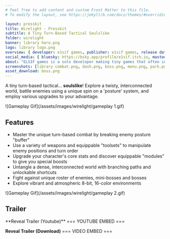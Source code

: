 ```yaml
---
# Feel free to add content and custom Front Matter to this file.
# To modify the layout, see https://jekyllrb.com/docs/themes/#overriding-theme-defaults

layout: presskit
title: Wirelight - Presskit
subtitle: A Tiny Turn-Based Tactical Soulslike
folder: wirelight
banner: library hero.png
logo: library logo.png
overview: { developer: e1sif games,	publisher: e1sif games, release date: Q3 2025, platforms: "PC (Steam, itch.io)", steam: <a href="https://store.steampowered.com/app/3512420" target="_blank">https://store.steampowered.com/app/3512420</a>, press contact: e1sif@gmail.com }
social_media: { bluesky: https://bsky.app/profile/e1sif.itch.io, mastodon: https://mastodon.gamedev.place/@elsif }
about: "ELSIF games is a solo developer making tiny games that often involve unique combinations of different genres and mechanics.  They previously created Arachnowopunk (2020), a single-button infinite-runner metroidvania, and Salvage/Salvagette (2018/2021), a turn-based bullet-hell game.  Wirelight (2025), a tactical turn-based SOULSLIKE, is their first Steam release."
screenshots: [library combat.png, dash.png, boss.png, menu.png, park.png]
asset_download: boss.png
---
```

A tiny turn-based tactical... **soulslike**! Explore a twisty, interconnected world, battle enemies using a unique spin on a 'posture' system, and employ various upgrades to your advantage.

![Gameplay Gif](/assets/images/wirelight/gameplay 1.gif)

<h2 class="text-xl font-bold">Features</h2>

- Master the unique turn-based combat by breaking enemy posture "buffer"
- Use a variety of weapons and equippable "toolsets" to manipulate enemy positions and turn order
- Upgrade your character's core stats and discover equippable "modules" to give you special boosts
- Untangle a dense, interconnected world with branching paths and unlockable shortcuts
- Fight against unique roster of enemies, mini-bosses and bosses
- Explore vibrant and atmospheric 8-bit, 16-color environments

![Gameplay Gif](/assets/images/wirelight/gameplay 2.gif)

<h2 class="text-xl font-bold">Trailer</h2>
**Reveal Trailer (Youtube)**
=== YOUTUBE EMBED ===

**Reveal Trailer (Download)**
=== VIDEO EMBED ===